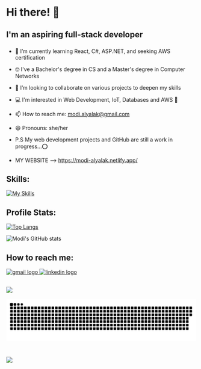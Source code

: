 <h1 align="left">Hi there! 👋 </h1>
<h2>I'm an aspiring full-stack developer </h2>

###

- 🌱 I’m currently learning React, C#, ASP.NET, and seeking AWS certification
- 🤓 I've a Bachelor's degree in CS and a Master's degree in Computer Networks
- 👯 I’m looking to collaborate on various projects to deepen my skills
- 💻 I'm interested in Web Development, IoT, Databases and AWS 🥇 
- 📫 How to reach me: [modi.alyalak@gmail.com](mailto:modi.alyalak@gmail.com)
- 😄 Pronouns: she/her
- P.S My web development projects and GitHub are still a work in progress...⭕️

- MY WEBSITE --> https://modi-alyalak.netlify.app/

<h2> Skills: </h2>


<div align="left">

 [![My Skills](https://skillicons.dev/icons?i=js,html,css,php,python,cs,react,ts,aws,dotnet,github,mysql,netlify,npm,postgres,vscode&perline=8)](https://skillicons.dev)
</div>


<h2> Profile Stats: </h2>
<div align="left">
<!--   <img src="https://github-readme-stats.vercel.app/api?username=modiox&hide_title=false&hide_rank=false&show_icons=true&include_all_commits=true&count_private=true&disable_animations=false&theme=dracula&locale=en&hide_border=false" height="150" alt="stats graph"  /> -->
<!--   <img src="https://github-readme-stats.vercel.app/api/top-langs?username=modiox&locale=en&hide_title=false&layout=compact&card_width=320&langs_count=5&theme=dracula&hide_border=false" height="150" alt="languages graph"  /> -->

<div align="left">


 
 [![Top Langs](https://github-readme-stats.vercel.app/api/top-langs/?username=modiox&layout=compact&theme=radical)](https://github.com/modiox/github-readme-stats?refresh=1)


![Modi's GitHub stats](https://github-readme-stats.vercel.app/api?username=modiox&show_icons=true&theme=radical&?refresh=1)



  </div>


###



<h2> How to reach me: </h2>
<div align="left">
  <a href="mailto:moodyalyalak@gmail.com"> 
    <img src="https://img.shields.io/static/v1?message=Gmail&logo=gmail&label=&color=D14836&logoColor=white&labelColor=&style=for-the-badge" height="35" alt="gmail logo"  /> 
  </a>
  <a href="https://www.linkedin.com/in/modi-a-alyalak/"> 
    <img src="https://img.shields.io/static/v1?message=LinkedIn&logo=linkedin&label=&color=0077B5&logoColor=white&labelColor=&style=for-the-badge" height="35" alt="linkedin logo"  />
  </a> 



 <br> ![](https://komarev.com/ghpvc/?username=modiox&color=blueviolet&label=PROFILE+VIEWS)
 
</div>

![Snake Animation](https://raw.githubusercontent.com/modiox/modiox/main/github-snake.svg)




###


<br clear="both">

<img align="left" height="150" src="https://i.imgflip.com/65efzo.gif"  />


###



